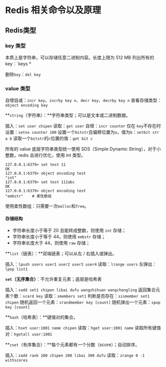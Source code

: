 # Redis 相关命令以及原理

## Redis类型

### key 类型

本质上是字符串，可以存储任意二进制内容。长度上限为 512 MB
列出所有的 key：`keys *

删除`key`：`del key`



### value 类型

自增自减：`incr key`、`incrby key n`、`decr key`、`decrby key n`
查看存储类型：`object encoding key`

**`string`（字符串）：**字符串类型；可以是文本或二进制数据。

插入：`set user chipen`
读取：`get user`
自增：`incr counter`
仅在 `key`不存在时设置：`setnx counter 100`
设置一个`bitstr`且偏移位置为`a`，值为`b`：`setbit str a b`
读取一个`bitstr`的`c`位置的值：`get bit c`

所有的 value 底层字符串类型统一使用 SDS（Simple Dynamic String），对于小整数，redis 会进行优化，使用 int 类型。

```shell
127.0.0.1:6379> set test 11
OK
127.0.0.1:6379> object encoding test
"int"
127.0.0.1:6379> set test 111abc
OK
127.0.0.1:6379> object encoding test
"embstr"	# 柔性数组
```

使用柔性数组：只需要一次`malloc`和`free`。
#### 存储结构

- 字符串长度小于等于 20 且能转成整数，则使用 `int` 存储；  
- 字符串长度小于等于 44，则使用 `embstr` 存储；  
- 字符串长度大于 44，则使用 `raw` 存储；  

**`list`（链表）：**双端链表；可以从左 / 右插入或弹出。

插入：`lpush users user1 user2 user3 user4`
读取：`lrange users`
左弹出：`lpop list1`

**`set`（无序集合）**：不允许重复元素；底层是哈希表

插入：`sadd set1 chipen libai dufu wangzhihuan wangchangling`
返回集合元素个数：`scard key`
读取：`smembers set1`
判断是否存在：`sismember set1 chipen`
随机返回一个元素：`srandmember key [count]`
随机弹出一个元素：`spop key [count]`

**`hash`（哈希表）：**键值对的集合。

插入：`hset user:1001 name chipen`
读取：`hget user:1001 name`
读取所有键值对：`hgetall user:1001`

**`zset`（有序集合）：**每个元素都有一个分数（score）；自动排序。

插入：`zadd rank 100 chipen 200 libai 300 dufu`
读取：`zrange 0 -1 withscores`